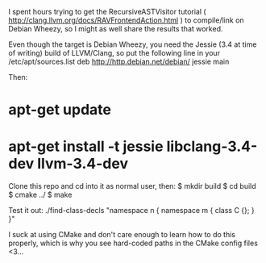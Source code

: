 I spent hours trying to get the RecursiveASTVisitor tutorial ( http://clang.llvm.org/docs/RAVFrontendAction.html ) to compile/link on Debian Wheezy, so I might as well share the results that worked.

Even though the target is Debian Wheezy, you need the Jessie (3.4 at time of writing) build of LLVM/Clang, so put the following line in your /etc/apt/sources.list
deb http://http.debian.net/debian/ jessie main

Then:
# apt-get update
# apt-get install -t jessie libclang-3.4-dev llvm-3.4-dev

Clone this repo and cd into it as normal user, then:
$ mkdir build
$ cd build
$ cmake ../
$ make

Test it out:
./find-class-decls "namespace n { namespace m { class C {}; } }"


I suck at using CMake and don't care enough to learn how to do this properly, which is why you see hard-coded paths in the CMake config files <3...
